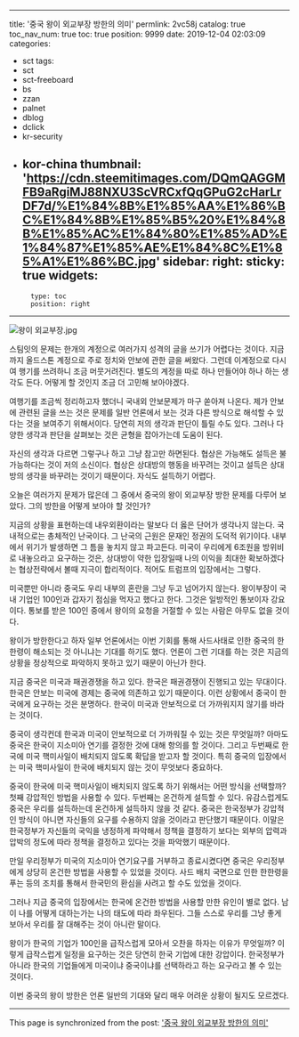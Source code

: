 
---
title: '중국 왕이 외교부장 방한의 의미'
permlink: 2vc58j
catalog: true
toc_nav_num: true
toc: true
position: 9999
date: 2019-12-04 02:03:09
categories:
- sct
tags:
- sct
- sct-freeboard
- bs
- zzan
- palnet
- dblog
- dclick
- kr-security
- kor-china
thumbnail: 'https://cdn.steemitimages.com/DQmQAGGMFB9aRgiMJ88NXU3ScVRCxfQqGPuG2cHarLrDF7d/%E1%84%8B%E1%85%AA%E1%86%BC%E1%84%8B%E1%85%B5%20%E1%84%8B%E1%85%AC%E1%84%80%E1%85%AD%E1%84%87%E1%85%AE%E1%84%8C%E1%85%A1%E1%86%BC.jpg'
sidebar:
    right:
        sticky: true
widgets:
    -
        type: toc
        position: right
---


![왕이 외교부장.jpg](https://cdn.steemitimages.com/DQmQAGGMFB9aRgiMJ88NXU3ScVRCxfQqGPuG2cHarLrDF7d/%E1%84%8B%E1%85%AA%E1%86%BC%E1%84%8B%E1%85%B5%20%E1%84%8B%E1%85%AC%E1%84%80%E1%85%AD%E1%84%87%E1%85%AE%E1%84%8C%E1%85%A1%E1%86%BC.jpg)

스팀잇의 문제는 한개의 계정으로 여러가지 성격의 글을 쓰기가 어렵다는 것이다. 지금까지 올드스톤 계정으로 주로 정치와 안보에 관한 글을 써왔다. 그런데 이계정으로 다시 여 행기를 쓰려하니 조금 머뭇거려진다. 별도의 계정을 따로 하나 만들어야 하나 하는 생각도 든다. 어떻게 할 것인지 조금 더 고민해 보아야겠다.  

여행기를 조금씩 정리하고자 했더니 국내외 안보문제가 마구 쏟아져 나온다. 제가 안보에 관련된 글을 쓰는 것은 문제를 일반 언론에서 보는 것과 다른 방식으로 해석할 수 있다는 것을 보여주기 위해서이다. 당연히 저의 생각과 판단이 틀릴 수도 있다. 그러나 다양한 생각과 판단을 살펴보는 것은 균형을 잡아가는데 도움이 된다. 

자신의 생각과 다르면 그렇구나 하고 그냥 참고만 하면된다. 협상은 가능해도 설득은 불가능하다는 것이 저의 소신이다. 협상은 상대방의 행동을 바꾸려는 것이고 설득은 상대방의 생각을 바꾸려는 것이기 때문이다. 자식도 설득하기 어렵다. 

오늘은 여러가지 문제가 많은데 그 중에서 중국의 왕이 외교부장 방한 문제를 다루어 보았다. 그의 방한을 어떻게 보아야 할 것인가?

지금의 상황을 표현하는데 내우외환이라는 말보다 더 옳은 단어가 생각나지 않는다. 국내적으로는 총체적인 난국이다. 그 난국의 근원은 문재인 정권의 도덕적 위기이다. 내부에서 위기가 발생하면 그 틈을 놓치지 않고 파고든다. 미국이 우리에게 6조원을 방위비로 내놓으라고 요구하는 것은, 상대방이 약한 입장일때 나의 이익을 최대한 확보하겠다는 협상전략에서 볼때 지극이 합리적이다. 적어도 트럼프의 입장에서는 그렇다.

미국뿐만 아니라 중국도 우리 내부의 혼란을 그냥 두고 넘어가지 않는다. 왕이부장이 국내 기업인 100인과 갑자기 점심을 먹자고 했다고 한다. 그것은 일방적인 통보이자 강요이다. 통보를 받은 100인 중에서 왕이의 요청을 거절할 수 있는 사람은 아무도 없을 것이다.

왕이가 방한한다고 하자 일부 언론에서는 이번 기회를 통해 사드사태로 인한 중국의 한한령이 해소되는 것 아니냐는 기대를 하기도 했다. 언론이 그런 기대를 하는 것은 지금의 상황을 정상적으로 파악하지 못하고 있기 때문이 아닌가 한다.

지금 중국은 미국과 패권경쟁을 하고 있다. 한국은 패권경쟁이 진행되고 있는 무대이다. 한국은 안보는 미국에 경제는 중국에 의존하고 있기 때문이다. 이런 상황에서 중국이 한국에게 요구하는 것은 분명하다. 한국이 미국과 안보적으로 더 가까워지지 않기를 바라는 것이다.

중국이 생각컨데 한국과 미국이 안보적으로 더 가까워질 수 있는 것은 무엇일까? 아마도 중국은 한국이 지소미아 연기를 결정한 것에 대해 항의를 할 것이다. 그리고 두번째로 한국에 미국 핵미사일이 배치되지 않도록 확답을 받고자 할 것이다. 특히 중국의 입장에서는 미국 핵미사일이 한국에 배치되지 않는 것이 무엇보다 중요하다.

중국이 한국에 미국 핵미사일이 배치되지 않도록 하기 위해서는 어떤 방식을 선택할까? 첫째 강압적인 방법을 사용할 수 있다. 두번째는 온건하게 설득할 수 있다. 유감스럽게도 중국은 우리를 설득하는데 온건하게 설득하지 않을 것 같다. 중국은 한국정부가 강압적인 방식이 아니면 자신들의 요구를 수용하지 않을 것이라고 판단했기 때문이다. 이말은 한국정부가 자신들의 국익을 냉정하게 파악해서 정책을 결정하기 보다는 외부의 압력과 압박의 정도에 따라 정책을 결정하고 있다는 것을 파악했기 때문이다.

만일 우리정부가 미국의 지소미아 연기요구를 거부하고 종료시켰다면 중국은 우리정부에게 상당히 온건한 방법을 사용할 수 있었을 것이다. 사드 배치 국면으로 인한 한한령을 푸는 등의 조치를 통해서 한국민의 환심을 사려고 할 수도 있었을 것이다.

그러나 지금 중국의 입장에서는 한국에 온건한 방법을 사용할 만한 유인이 별로 없다. 남이 나를 어떻게 대하는가는 나의 태도에 따라 좌우된다. 그들 스스로 우리를 그냥 좋게 보아서 우리를 잘 대해주는 것이 아니란 말이다.

왕이가 한국의 기업가 100인을 급작스럽게 모아서 오찬을 하자는 이유가 무엇일까? 이렇게 급작스럽게 일정을 요구하는 것은 당연히 한국 기업에 대한 강압이다. 한국정부가 아니라 한국의 기업들에게 미국이냐 중국이냐를 선택하라고 하는 요구라고 볼 수 있는 것이다.

이번 중국의 왕이 방한은 언론 일반의 기대와 달리 매우 어려운 상황이 될지도 모르겠다.

- - -

This page is synchronized from the post: ['중국 왕이 외교부장 방한의 의미'](https://steemit.com/@oldstone/2vc58j)
